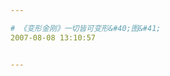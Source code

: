```yaml
---

# 《变形金刚》一切皆可变形&#40;图&#41;
2007-08-08 13:10:57


---
```



<img src="http://cimg2.163.com/cnews/2007/8/8/200708080955587057a.jpg" alt=""><img src="http://cimg2.163.com/cnews/2007/8/8/200708080957104a16e.jpg" alt=""><img src="http://cimg2.163.com/cnews/2007/8/8/2007080809575261998.jpg" alt=""><img src="http://cimg2.163.com/cnews/2007/8/8/2007080809582464df1.jpg" alt=""><img src="http://cimg2.163.com/cnews/2007/8/8/2007080809545196fb4.jpg" alt="">